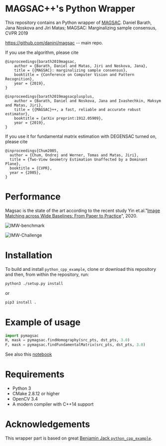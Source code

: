 # MAGSAC++'s Python Wrapper

This repository contains an Python wrapper of [MAGSAC](https://arxiv.org/abs/1803.07469.pdf). 
Daniel Barath, Jana Noskova and Jiri Matas; MAGSAC: Marginalizing sample consensus, CVPR 2019

https://github.com/danini/magsac -- main repo. 

If you use the algorithm, please cite

```
@inproceedings{barath2019magsac,
	author = {Barath, Daniel and Matas, Jiri and Noskova, Jana},
	title = {{MAGSAC}: marginalizing sample consensus},
	booktitle = {Conference on Computer Vision and Pattern Recognition},
	year = {2019},
}

@inproceedings{barath2019magsacplusplus,
	author = {Barath, Daniel and Noskova, Jana and Ivashechkin, Maksym and Matas, Jiri},
	title = {{MAGSAC}++, a fast, reliable and accurate robust estimator},
	booktitle = {arXiv preprint:1912.05909},
	year = {2019},
}
```

If you use it for fundamental matrix estimation with DEGENSAC turned on, please cite

```
@inproceedings{Chum2005,
  author = {Chum, Ondrej and Werner, Tomas and Matas, Jiri},
  title = {Two-View Geometry Estimation Unaffected by a Dominant Plane},
  booktitle = {CVPR},
  year = {2005},
}
```



# Performance

Magsac is the state of the art according to the recent study Yin et.al."[Image Matching across Wide Baselines: From Paper to Practice](https://arxiv.org/abs/2003.01587.pdf)", 2020.

![IMW-benchmark](img/ransacs.png)


![IMW-Challenge](img/ransacs2.png)


# Installation

To build and install `python_cpp_example`, clone or download this repository and then, from within the repository, run:

```bash
python3 ./setup.py install
```

or

```bash
pip3 install .
```

# Example of usage

```python
import pymagsac
H, mask = pymagsac.findHomography(src_pts, dst_pts, 3.0)
F, mask = pymagsac.findFundamentalMatrix(src_pts, dst_pts, 3.0)

```

See also this [notebook](examples/example.ipynb)


# Requirements

- Python 3
- CMake 2.8.12 or higher
- OpenCV 3.4
- A modern compiler with C++14 support


# Acknowledgements

This wrapper part is based on great [Benjamin Jack `python_cpp_example`](https://github.com/benjaminjack/python_cpp_example).
